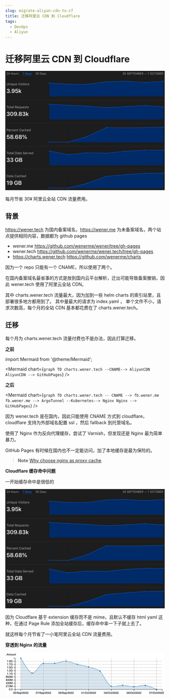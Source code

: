 ```yaml
---
slug: migrate-aliyun-cdn-to-cf
title: 迁移阿里云 CDN 到 Cloudflare
tags:
  - DevOps
  - Aliyun
---
```


# 迁移阿里云 CDN 到 Cloudflare

![](./2022-10-07-cf-stat.png)

每月节省 30¥ 阿里云全站 CDN 流量费用。

<!-- more -->

## 背景

https://wener.tech 为国内备案域名，https://wener.me 为未备案域名，两个站点提供相同内容，数据都为 github pages

- wener.me https://github.com/wenerme/wener/tree/gh-pages
- wener.tech https://github.com/wenerme/wener.tech/tree/gh-pages
- https://charts.wener.tech https://github.com/wenerme/charts

因为一个 repo 只能有一个 CNAME，所以使用了两个。

在国内备案域名最省事的方式是放到国内云平台解析，迁出可能导致备案撤销，因此 wener.tech 使用了阿里云全站 CDN。

其中 charts.wener.tech 流量最大，因为加到一些 helm charts 的索引站里，且部署很多地方都用到了。
其中量最大的请求为 index.yaml ， 单个文件不小，请求次数高，每个月的全站 CDN 基本都花费在了 charts.wener.tech。

## 迁移

每个月为 charts.wener.tech 流量付费也不是办法，因此打算迁移。

**之前**

import Mermaid from '@theme/Mermaid';

<Mermaid
  chart={`
graph TD
    charts.wener.tech --CNAME--> AliyunCDN
    AliyunCDN --> GitHubPages
`}
/>


**之后**

<Mermaid
  chart={`
graph TD
    charts.wener.tech -- CNAME --> fb.wener.me
    fb.wener.me --> ArgoTunnel --Kubernetes--> Nginx
    Nginx --> GitHubPages
`}
/>

因为 wener.tech 是在国内，因此只能使用 CNAME 方式到 cloudflare，cloudflare 支持为外部域名配置 ssl ，然后 fallback 到托管域名。

使用了 Nginx 作为反向代理缓存，尝试了 Varnish，但发现还是 Nginx 最为简单暴力。

GitHub Pages 有时候在国内也不一定能访问，加了本地缓存是最为保险的。

> **Note** [Why choose nginx as proxy cache](https://wener.me/notes/devops/web/proxy-cache).

**Cloudflare 缓存命中问题**

一开始缓存命中是很低的

![](./2022-10-07-cf-stat.png)

因为 Cloudflare 基于 extension 缓存而不是 mime，且默认不缓存 html yaml 这种，在通过 Page Rule 添加全站缓存后，缓存命中率一下子就上去了。

就这样每个月节省了一小笔阿里云全站 CDN 流量费用。

**穿透到 Nginx 的流量**

![](./2022-10-07-goaccess-stat.png)
